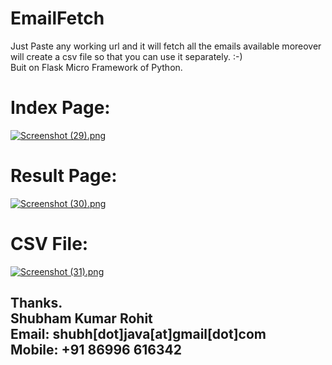 # EmailFetch
Just Paste any working url and it will fetch all the emails available moreover will create a csv file so that you can use it separately. :-)  
Buit on Flask Micro Framework of Python.

# Index Page:  
[![Screenshot (29).png](https://s17.postimg.org/s0pneepkv/Screenshot_29.png)](https://postimg.org/image/o4cbif4l7/)
  
# Result Page:  
[![Screenshot (30).png](https://s1.postimg.org/nqy289xi7/Screenshot_30.png)](https://postimg.org/image/fy7egariz/)

# CSV File:  
[![Screenshot (31).png](https://s11.postimg.org/7bd3y2q0j/Screenshot_31.png)](https://postimg.org/image/80vwafqjz/)
  
Thanks.    
Shubham Kumar Rohit  
Email: shubh[dot]java[at]gmail[dot]com    
Mobile: +91 86996 616342  
--------------------------

